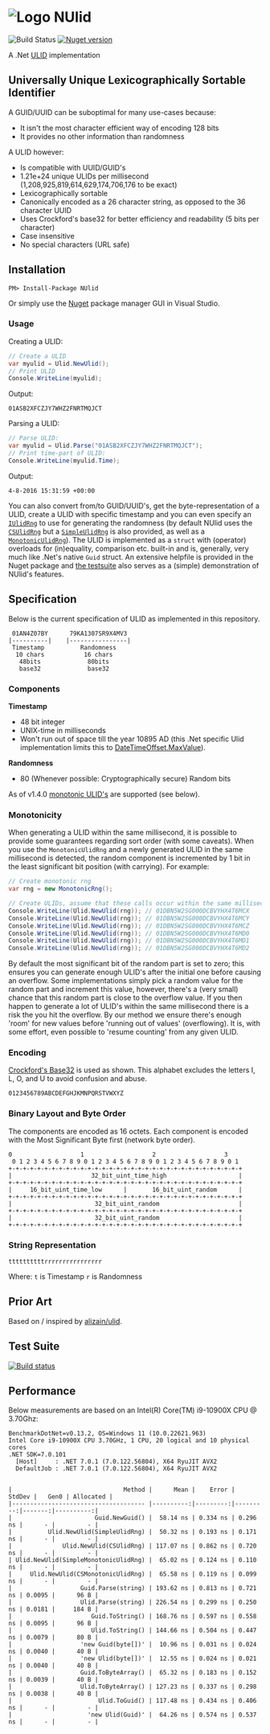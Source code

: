 # ![Logo](https://raw.githubusercontent.com/RobThree/NUlid/master/logo.png) NUlid

![Build Status](https://img.shields.io/github/actions/workflow/status/RobThree/NUlid/test.yml?branch=master&style=flat-square) [![Nuget version](https://img.shields.io/nuget/v/NUlid.svg?style=flat-square)](https://www.nuget.org/packages/NUlid/)

A .Net [ULID](https://github.com/ulid/spec/blob/master/README.md) implementation

## Universally Unique Lexicographically Sortable Identifier

A GUID/UUID can be suboptimal for many use-cases because:

- It isn't the most character efficient way of encoding 128 bits
- It provides no other information than randomness

A ULID however:

- Is compatible with UUID/GUID's
- 1.21e+24 unique ULIDs per millisecond (1,208,925,819,614,629,174,706,176 to be exact)
- Lexicographically sortable
- Canonically encoded as a 26 character string, as opposed to the 36 character UUID
- Uses Crockford's base32 for better efficiency and readability (5 bits per character)
- Case insensitive
- No special characters (URL safe)

## Installation

```
PM> Install-Package NUlid
```
Or simply use the [Nuget](https://www.nuget.org/packages/NUlid) package manager GUI in Visual Studio.

### Usage

Creating a ULID:

```c#
// Create a ULID
var myulid = Ulid.NewUlid();
// Print ULID
Console.WriteLine(myulid);
```
Output:

`01ASB2XFCZJY7WHZ2FNRTMQJCT`

Parsing a ULID:

```c#
// Parse ULID:
var myulid = Ulid.Parse("01ASB2XFCZJY7WHZ2FNRTMQJCT");
// Print time-part of ULID:
Console.WriteLine(myulid.Time);
```
Output:

`4-8-2016 15:31:59 +00:00`

You can also convert from/to GUID/UUID's, get the byte-representation of a ULID, create a ULID with specific timestamp and you can even specify an [`IUlidRng`](NUlid/Rng/IUlidRng.cs) to use for generating the randomness (by default NUlid uses the [`CSUlidRng`](NUlid/Rng/CSUlidRng.cs) but a [`SimpleUlidRng`](NUlid/Rng/SimpleUlidRng.cs) is also provided, as well as a [`MonotonicUlidRng`](NUlid/Rng/MonotonicUlidRng.cs)). The ULID is implemented as a `struct` with (operator) overloads for (in)equality, comparison etc. built-in and is, generally, very much like .Net's native `Guid` struct. An extensive helpfile is provided in the Nuget package and [the testsuite](NUlid.Tests) also serves as a (simple) demonstration of NUlid's features.

## Specification

Below is the current specification of ULID as implemented in this repository.

```
 01AN4Z07BY      79KA1307SR9X4MV3
|----------|    |----------------|
 Timestamp          Randomness
  10 chars           16 chars
   48bits             80bits
   base32             base32
```

### Components

**Timestamp**
- 48 bit integer
- UNIX-time in milliseconds
- Won't run out of space till the year 10895 AD (this .Net specific Ulid implementation limits this to [DateTimeOffset.MaxValue](https://msdn.microsoft.com/en-us/library/system.datetimeoffset.maxvalue.aspx)).

**Randomness**
- 80 (Whenever possible: Cryptographically secure) Random bits

As of v1.4.0 [monotonic ULID's](https://github.com/ulid/spec#monotonicity) are supported (see below).

### Monotonicity
When generating a ULID within the same millisecond, it is possible to provide some guarantees regarding sort order (with some caveats). When you use the `MonotonicUlidRng` and a newly generated ULID in the same millisecond is detected, the random component is incremented by 1 bit in the least significant bit position (with carrying). For example: 

```c#
// Create monotonic rng
var rng = new MonotonicRng();

// Create ULIDs, assume that these calls occur within the same millisecond:
Console.WriteLine(Ulid.NewUlid(rng)); // 01DBN5W2SG000DCBVYHX4T6MCX
Console.WriteLine(Ulid.NewUlid(rng)); // 01DBN5W2SG000DCBVYHX4T6MCY
Console.WriteLine(Ulid.NewUlid(rng)); // 01DBN5W2SG000DCBVYHX4T6MCZ
Console.WriteLine(Ulid.NewUlid(rng)); // 01DBN5W2SG000DCBVYHX4T6MD0
Console.WriteLine(Ulid.NewUlid(rng)); // 01DBN5W2SG000DCBVYHX4T6MD1
Console.WriteLine(Ulid.NewUlid(rng)); // 01DBN5W2SG000DCBVYHX4T6MD2
```

By default the most significant bit of the random part is set to zero; this ensures you can generate enough ULID's after the initial one before causing an overflow. Some implementations simply pick a random value for the random part and increment this value, however, there's a (very small) chance that this random part is close to the overflow value. If you then happen to generate a lot of ULID's within the same millisecond there is a risk the you hit the overflow. By our method we ensure there's enough 'room' for new values before 'running out of values' (overflowing). It is, with some effort, even possible to 'resume counting' from any given ULID. 

### Encoding

[Crockford's Base32](http://www.crockford.com/wrmg/base32.html) is used as shown. This alphabet excludes the letters I, L, O, and U to avoid confusion and abuse.

```
0123456789ABCDEFGHJKMNPQRSTVWXYZ
```

### Binary Layout and Byte Order

The components are encoded as 16 octets. Each component is encoded with the Most Significant Byte first (network byte order).

```
0                   1                   2                   3
 0 1 2 3 4 5 6 7 8 9 0 1 2 3 4 5 6 7 8 9 0 1 2 3 4 5 6 7 8 9 0 1
+-+-+-+-+-+-+-+-+-+-+-+-+-+-+-+-+-+-+-+-+-+-+-+-+-+-+-+-+-+-+-+-+
|                      32_bit_uint_time_high                    |
+-+-+-+-+-+-+-+-+-+-+-+-+-+-+-+-+-+-+-+-+-+-+-+-+-+-+-+-+-+-+-+-+
|     16_bit_uint_time_low      |       16_bit_uint_random      |
+-+-+-+-+-+-+-+-+-+-+-+-+-+-+-+-+-+-+-+-+-+-+-+-+-+-+-+-+-+-+-+-+
|                       32_bit_uint_random                      |
+-+-+-+-+-+-+-+-+-+-+-+-+-+-+-+-+-+-+-+-+-+-+-+-+-+-+-+-+-+-+-+-+
|                       32_bit_uint_random                      |
+-+-+-+-+-+-+-+-+-+-+-+-+-+-+-+-+-+-+-+-+-+-+-+-+-+-+-+-+-+-+-+-+
```

### String Representation

```
ttttttttttrrrrrrrrrrrrrrrr
```

Where:
`t` is Timestamp
`r` is Randomness

## Prior Art

Based on / inspired by [alizain/ulid](https://github.com/alizain/ulid).

## Test Suite

[![Build status](https://ci.appveyor.com/api/projects/status/y4vvtyfi9qwvjclm?svg=true)](https://ci.appveyor.com/project/RobIII/nulid)

## Performance

Below measurements are based on an Intel(R) Core(TM) i9-10900X CPU @ 3.70Ghz:

```
BenchmarkDotNet=v0.13.2, OS=Windows 11 (10.0.22621.963)
Intel Core i9-10900X CPU 3.70GHz, 1 CPU, 20 logical and 10 physical cores
.NET SDK=7.0.101
  [Host]     : .NET 7.0.1 (7.0.122.56804), X64 RyuJIT AVX2
  DefaultJob : .NET 7.0.1 (7.0.122.56804), X64 RyuJIT AVX2


|                               Method |      Mean |    Error |   StdDev |   Gen0 | Allocated |
|------------------------------------- |----------:|---------:|---------:|-------:|----------:|
|                       Guid.NewGuid() |  58.14 ns | 0.334 ns | 0.296 ns |      - |         - |
|          Ulid.NewUlid(SimpleUlidRng) |  50.32 ns | 0.193 ns | 0.171 ns |      - |         - |
|              Ulid.NewUlid(CSUlidRng) | 117.07 ns | 0.862 ns | 0.720 ns |      - |         - |
| Ulid.NewUlid(SimpleMonotonicUlidRng) |  65.02 ns | 0.124 ns | 0.110 ns |      - |         - |
|     Ulid.NewUlid(CSMonotonicUlidRng) |  65.58 ns | 0.119 ns | 0.099 ns |      - |         - |
|                   Guid.Parse(string) | 193.62 ns | 0.813 ns | 0.721 ns | 0.0095 |      96 B |
|                   Ulid.Parse(string) | 226.54 ns | 0.299 ns | 0.250 ns | 0.0181 |     184 B |
|                      Guid.ToString() | 168.76 ns | 0.597 ns | 0.558 ns | 0.0095 |      96 B |
|                      Ulid.ToString() | 144.66 ns | 0.504 ns | 0.447 ns | 0.0079 |      80 B |
|                   'new Guid(byte[])' |  10.96 ns | 0.031 ns | 0.024 ns | 0.0040 |      40 B |
|                   'new Ulid(byte[])' |  12.55 ns | 0.024 ns | 0.021 ns | 0.0040 |      40 B |
|                   Guid.ToByteArray() |  65.32 ns | 0.183 ns | 0.152 ns | 0.0039 |      40 B |
|                   Ulid.ToByteArray() | 127.23 ns | 0.337 ns | 0.298 ns | 0.0038 |      40 B |
|                        Ulid.ToGuid() | 117.48 ns | 0.434 ns | 0.406 ns |      - |         - |
|                     'new Ulid(Guid)' |  64.26 ns | 0.574 ns | 0.537 ns |      - |         - |
```